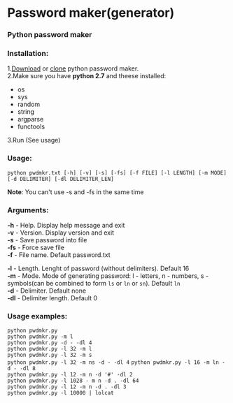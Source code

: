 # Password maker(generator)

### Python password maker
### Installation:
1.[Download](https://github.com/maxrt101/python_password_maker/archive/master.zip) or [clone](https://github.com/maxrt101/python_password_maker) python password maker.  
2.Make sure you have **python 2.7** and theese installed:  
 - os  
 - sys  
 - random  
 - string  
 - argparse  
 - functools  

3.Run (See usage)  

### Usage:
`python pwdmkr.txt [-h] [-v] [-s] [-fs] [-f FILE] [-l LENGTH] [-m MODE] [-d DELIMITER] [-dl DELIMITER_LEN]`   

**Note**: You can't use -s and -fs in the same time

### Arguments:
**-h** - Help. Display help message and exit  
**-v** - Version. Display version and exit  
**-s** - Save password into file  
**-fs** - Force save file  
**-f** - File name. Default password.txt  

**-l** - Length. Lenght of password (without delimiters). Default 16  
**-m** - Mode. Mode of generating password: l - letters, n - numbers, s - symbols(can be combined to form `ls` or `ln` or `sn`). Default `ln`  
**-d** - Delimiter. Default none  
**-dl** - Delimiter length. Default 0


### Usage examples:
 `python pwdmkr.py`  
 `python pwdmkr.py -m l`  
 `python pwdmkr.py -d - -dl 4`  
 `python pwdmkr.py -l 32 -m l`  
 `python pwdmkr.py -l 32 -m s`  
 `python pwdmkr.py -l 32 -m ns -d - -dl 4`
 `python pwdmkr.py -l 16 -m ln -d - -dl 8`    
 `python pwdmkr.py -l 12 -m n -d '#' -dl 2`  
 `python pwdmkr.py -l 1028 - m n -d . -dl 64`  
 `python pwdmkr.py -l 12 -m n -d . -dl 3`  
 `python pwdmkr.py -l 10000 | lolcat`  
